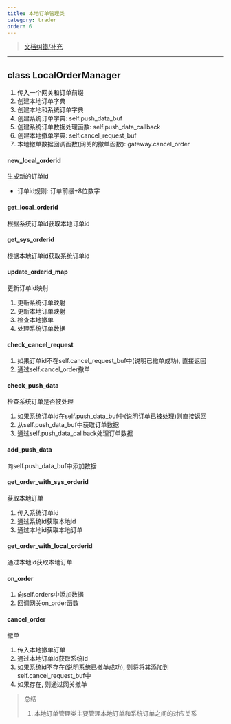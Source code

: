 ```yaml
---
title: 本地订单管理类
category: trader
order: 6
---
```


> [文档纠错/补充](https://github.com/dumengru/docs_vnpy/tree/master/docs/_docs)
---

## class LocalOrderManager
1. 传入一个网关和订单前缀
2. 创建本地订单字典
3. 创建本地和系统订单字典
4. 创建系统订单字典: self.push_data_buf
5. 创建系统订单数据处理函数: self.push_data_callback
6. 创建本地撤单字典: self.cancel_request_buf
7. 本地撤单数据回调函数(网关的撤单函数): gateway.cancel_order

#### new_local_orderid
生成新的订单id
- 订单id规则: 订单前缀+8位数字

#### get_local_orderid
根据系统订单id获取本地订单id

#### get_sys_orderid
根据本地订单id获取系统订单id

#### update_orderid_map
更新订单id映射
1. 更新系统订单映射
2. 更新本地订单映射
3. 检查本地撤单
4. 处理系统订单数据

#### check_cancel_request
1. 如果订单id不在self.cancel_request_buf中(说明已撤单成功), 直接返回
2. 通过self.cancel_order撤单

#### check_push_data
检查系统订单是否被处理
1. 如果系统订单id在self.push_data_buf中(说明订单已被处理)则直接返回
2. 从self.push_data_buf中获取订单数据
3. 通过self.push_data_callback处理订单数据

#### add_push_data
向self.push_data_buf中添加数据

#### get_order_with_sys_orderid
获取本地订单
1. 传入系统订单id
2. 通过系统id获取本地id
3. 通过本地id获取本地订单

#### get_order_with_local_orderid
通过本地id获取本地订单

#### on_order
1. 向self.orders中添加数据
2. 回调网关on_order函数

#### cancel_order
撤单
1. 传入本地撤单订单
2. 通过本地订单id获取系统id
3. 如果系统id不存在(说明系统已撤单成功), 则将将其添加到self.cancel_request_buf中
4. 如果存在, 则通过网关撤单

> 总结
> 1. 本地订单管理类主要管理本地订单和系统订单之间的对应关系